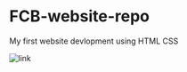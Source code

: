 # FCB-website-repo

My first website devlopment using HTML CSS 

![link](https://simonsimanta.github.io/FC-Barcelona/site/)
